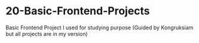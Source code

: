 # 20-Basic-Frontend-Projects
Basic Frontend Project I used for studying purpose (Guided by Kongruksiam but all projects are in my version)
